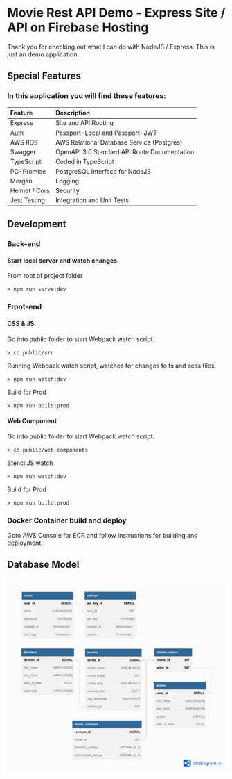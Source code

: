 # Movie Rest API Demo - Express Site / API on Firebase Hosting

Thank you for checking out what I can do with NodeJS / Express. This is just an demo application.

## Special Features

### In this application you will find these features:

| Feature       | Description                                  |
| :------------ | :------------------------------------------- |
| Express       | Site and API Routing                         |
| Auth          | Passport-Local and Passport-JWT              |
| AWS RDS       | AWS Relational Database Service (Postgres)   |
| Swagger       | OpenAPI 3.0 Standard API Route Documentation |
| TypeScript    | Coded in TypeScript                          |
| PG-Promise    | PostgreSQL Interface for NodeJS              |
| Morgan        | Logging                                      |
| Helmet / Cors | Security                                     |
| Jest Testing  | Integration and Unit Tests                   |

## Development

### Back-end

#### Start local server and watch changes

From root of project folder

```
> npm run serve:dev
```

### Front-end

#### CSS & JS

Go into public folder to start Webpack watch script.

```
> cd public/src
```

Running Webpack watch script, watches for changes to ts and scss files.

```
> npm run watch:dev
```

Build for Prod

```
> npm run build:prod
```

#### Web Component

Go into public folder to start Webpack watch script.

```
> cd public/web-components
```

StencilJS watch

```
> npm run watch:dev
```

Build for Prod

```
> npm run build:prod
```

### Docker Container build and deploy

Goto AWS Console for ECR and follow instructions for building and deployment.

## Database Model

![Movies REST API - Databasee](https://github.com/anthonygcamacho/movies-api/blob/master/data-model.png?raw=true)
